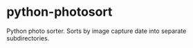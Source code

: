 python-photosort
================

Python photo sorter.  Sorts by image capture date into separate subdirectories.
